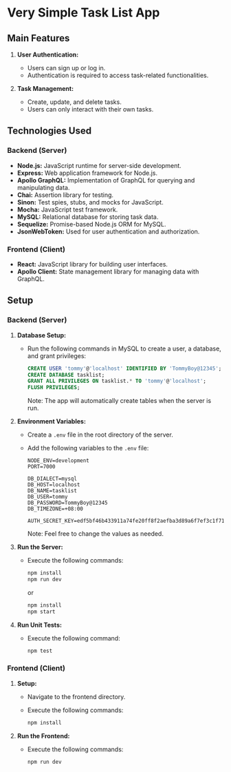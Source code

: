 # Very Simple Task List App

## Main Features

1. **User Authentication:**
   - Users can sign up or log in.
   - Authentication is required to access task-related functionalities.

2. **Task Management:**
   - Create, update, and delete tasks.
   - Users can only interact with their own tasks.

## Technologies Used

### Backend (Server)

- **Node.js:** JavaScript runtime for server-side development.
- **Express:** Web application framework for Node.js.
- **Apollo GraphQL:** Implementation of GraphQL for querying and manipulating data.
- **Chai:** Assertion library for testing.
- **Sinon:** Test spies, stubs, and mocks for JavaScript.
- **Mocha:** JavaScript test framework.
- **MySQL:** Relational database for storing task data.
- **Sequelize:** Promise-based Node.js ORM for MySQL.
- **JsonWebToken:** Used for user authentication and authorization.

### Frontend (Client)

- **React:** JavaScript library for building user interfaces.
- **Apollo Client:** State management library for managing data with GraphQL.

## Setup

### Backend (Server)

1. **Database Setup:**
   - Run the following commands in MySQL to create a user, a database, and grant privileges:

     ```sql
     CREATE USER 'tommy'@'localhost' IDENTIFIED BY 'TommyBoy@12345';
     CREATE DATABASE tasklist;
     GRANT ALL PRIVILEGES ON tasklist.* TO 'tommy'@'localhost';
     FLUSH PRIVILEGES;
     ```

     Note: The app will automatically create tables when the server is run.

2. **Environment Variables:**
   - Create a `.env` file in the root directory of the server.
   - Add the following variables to the `.env` file:

     ```env
     NODE_ENV=development
     PORT=7000

     DB_DIALECT=mysql
     DB_HOST=localhost
     DB_NAME=tasklist
     DB_USER=tommy
     DB_PASSWORD=TommyBoy@12345
     DB_TIMEZONE=+08:00

     AUTH_SECRET_KEY=edf5bf46b433911a74fe20ff8f2aefba3d89a6f7ef3c1f71b614640ed03327416181d5e09f608651be621d2ffde2f9892c490497b87a507b05968955447bc7b5
     ```

     Note: Feel free to change the values as needed.

3. **Run the Server:**
   - Execute the following commands:

     ```bash
     npm install
     npm run dev
     ```

     or

     ```bash
     npm install
     npm start
     ```

4. **Run Unit Tests:**
   - Execute the following command:

     ```bash
     npm test
     ```

### Frontend (Client)

1. **Setup:**
   - Navigate to the frontend directory.
   - Execute the following commands:

     ```bash
     npm install
     ```

2. **Run the Frontend:**
   - Execute the following commands:

     ```bash
     npm run dev
     ```
